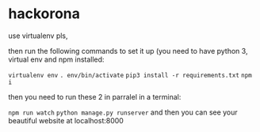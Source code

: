 # hackorona

use virtualenv pls,

then run the following commands to set it up (you need to have python 3, virtual env and npm installed:

`virtualenv env`
`. env/bin/activate`
`pip3 install -r requirements.txt`
`npm i`

then you need to run these 2 in parralel in a terminal:

`npm run watch`
`python manage.py runserver`
and then you can see your beautiful website at localhost:8000